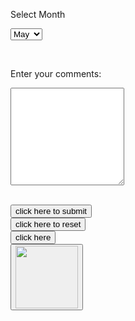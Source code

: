 <!DOCTYPE html>
<html>
  <head> </head>
  <body>
    <form>
      <p>Select Month</p>
      <select name="month">
        <option>Jan</option>
        <option>Feb</option>
        <option>Mar</option>
        <option>Apr</option>
        <option selected>May</option>
        <option>June</option>
        <option>July</option>
        <option>Aug</option>
      </select>
    </form>
    <br />
    <form>
      <p>Enter your comments:</p>
      <textarea name="comments" rows="10" cols="20"></textarea>
    </form>
    <br />
    <form>
      <button type="submit">click here to submit</button><br />
      <button type="reset">click here to reset</button><br />
      <button type="button">click here</button><br />
      <button type="submit">
        <img
          src="https://i0.wp.com/css-tricks.com/wp-content/uploads/2018/05/button.jpg?fit=1200%2C600&ssl=1"
          width="100px"
        /></button
      ><br />
    </form>
  </body>
</html>
